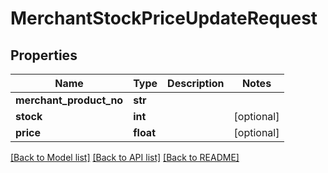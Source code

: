 # MerchantStockPriceUpdateRequest

## Properties
Name | Type | Description | Notes
------------ | ------------- | ------------- | -------------
**merchant_product_no** | **str** |  | 
**stock** | **int** |  | [optional] 
**price** | **float** |  | [optional] 

[[Back to Model list]](../README.md#documentation-for-models) [[Back to API list]](../README.md#documentation-for-api-endpoints) [[Back to README]](../README.md)


